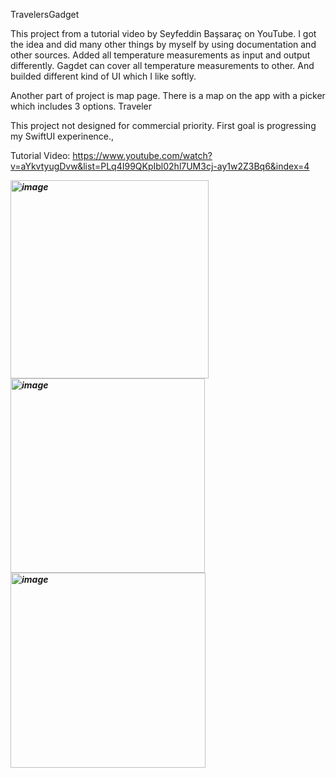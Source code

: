 TravelersGadget

This project from a tutorial video by Seyfeddin Başsaraç on YouTube. I got the idea and did many other things by myself by using documentation and other sources. Added all temperature measurements as input and output differently. Gagdet can cover all temperature measurements to other. And builded different kind of UI which I like softly.

Another part of project is map page. There is a map on the app with a picker which includes 3 options. Traveler

This project not designed for commercial priority. First goal is progressing my SwiftUI experinence.,

Tutorial Video: https://www.youtube.com/watch?v=aYkvtyugDvw&list=PLq4I99QKpIbl02hl7UM3cj-ay1w2Z3Bq6&index=4

***<img width="317" alt="image" src="https://user-images.githubusercontent.com/101065086/219962575-40c9b84a-6c54-4776-90f5-625a657494b2.png">
<img width="311" alt="image" src="https://user-images.githubusercontent.com/101065086/219962767-6cd5b014-1e7b-46c6-bb6e-c12a10b9eb64.png">
<img width="312" alt="image" src="https://user-images.githubusercontent.com/101065086/219962840-91245557-de1a-4897-9256-65415257ca2d.png">***


